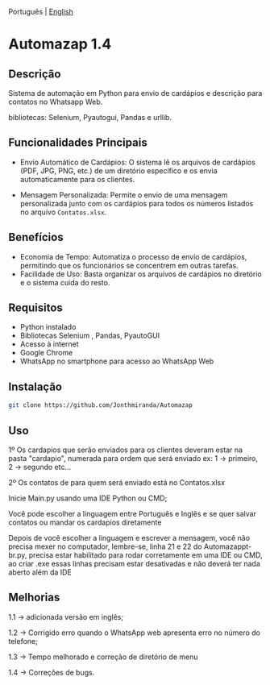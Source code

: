 Português | [English](https://github.com/Jonthmiranda/Automazap/blob/main/README.md)

# Automazap 1.4

## Descrição

Sistema de automação em Python para envio de cardápios e descrição para contatos no Whatsapp Web.

bibliotecas: Selenium, Pyautogui, Pandas e urllib.

## Funcionalidades Principais

- Envio Automático de Cardápios: O sistema lê os arquivos de cardápios (PDF, JPG, PNG, etc.) de um diretório específico e os envia automaticamente para os clientes.


- Mensagem Personalizada: Permite o envio de uma mensagem personalizada junto com os cardápios para todos os números listados no arquivo `Contatos.xlsx`.

## Benefícios

- Economia de Tempo: Automatiza o processo de envio de cardápios, permitindo que os funcionários se concentrem em outras tarefas.
- Facilidade de Uso: Basta organizar os arquivos de cardápios no diretório e o sistema cuida do resto.

## Requisitos

- Python instalado
- Bibliotecas Selenium , Pandas, PyautoGUI
- Acesso à internet
- Google Chrome
- WhatsApp no smartphone para acesso ao WhatsApp Web

## Instalação

```bash
git clone https://github.com/Jonthmiranda/Automazap
```

## Uso
1º Os cardapios que serão enviados para os clientes deveram estar na pasta "cardapio", numerada para ordem que será enviado ex: 1 -> primeiro, 2 -> segundo etc...

2º Os contatos de para quem será enviado está no Contatos.xlsx

Inicie Main.py usando uma IDE Python ou CMD;

Você pode escolher a linguagem entre Português e Inglês e se quer salvar contatos ou mandar os cardapios diretamente

Depois de você escolher a linguagem e escrever a mensagem, você não precisa mexer no computador, lembre-se, linha 21 e 22 do Automazappt-br.py, precisa estar habilitado para rodar corretamente em uma IDE ou CMD, ao criar .exe essas linhas precisam estar desativadas e não deverá ter nada aberto além da IDE

## Melhorias

1.1 -> adicionada versão em inglês;

1.2 -> Corrigido erro quando o WhatsApp web apresenta erro no número do telefone;

1.3 -> Tempo melhorado e correção de diretório de menu

1.4 -> Correções de bugs.
